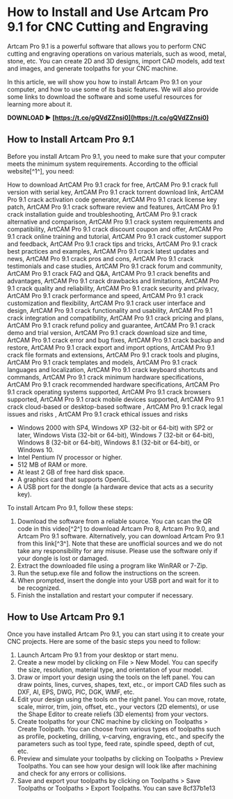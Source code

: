 # How to Install and Use Artcam Pro 9.1 for CNC Cutting and Engraving
 
Artcam Pro 9.1 is a powerful software that allows you to perform CNC cutting and engraving operations on various materials, such as wood, metal, stone, etc. You can create 2D and 3D designs, import CAD models, add text and images, and generate toolpaths for your CNC machine.
 
In this article, we will show you how to install Artcam Pro 9.1 on your computer, and how to use some of its basic features. We will also provide some links to download the software and some useful resources for learning more about it.
 
**DOWNLOAD ► [https://t.co/gQVdZZnsi0](https://t.co/gQVdZZnsi0)**


 
## How to Install Artcam Pro 9.1
 
Before you install Artcam Pro 9.1, you need to make sure that your computer meets the minimum system requirements. According to the official website[^1^], you need:
 
How to download ArtCAM Pro 9.1 crack for free,  ArtCAM Pro 9.1 crack full version with serial key,  ArtCAM Pro 9.1 crack torrent download link,  ArtCAM Pro 9.1 crack activation code generator,  ArtCAM Pro 9.1 crack license key patch,  ArtCAM Pro 9.1 crack software review and features,  ArtCAM Pro 9.1 crack installation guide and troubleshooting,  ArtCAM Pro 9.1 crack alternative and comparison,  ArtCAM Pro 9.1 crack system requirements and compatibility,  ArtCAM Pro 9.1 crack discount coupon and offer,  ArtCAM Pro 9.1 crack online training and tutorial,  ArtCAM Pro 9.1 crack customer support and feedback,  ArtCAM Pro 9.1 crack tips and tricks,  ArtCAM Pro 9.1 crack best practices and examples,  ArtCAM Pro 9.1 crack latest updates and news,  ArtCAM Pro 9.1 crack pros and cons,  ArtCAM Pro 9.1 crack testimonials and case studies,  ArtCAM Pro 9.1 crack forum and community,  ArtCAM Pro 9.1 crack FAQ and Q&A,  ArtCAM Pro 9.1 crack benefits and advantages,  ArtCAM Pro 9.1 crack drawbacks and limitations,  ArtCAM Pro 9.1 crack quality and reliability,  ArtCAM Pro 9.1 crack security and privacy,  ArtCAM Pro 9.1 crack performance and speed,  ArtCAM Pro 9.1 crack customization and flexibility,  ArtCAM Pro 9.1 crack user interface and design,  ArtCAM Pro 9.1 crack functionality and usability,  ArtCAM Pro 9.1 crack integration and compatibility,  ArtCAM Pro 9.1 crack pricing and plans,  ArtCAM Pro 9.1 crack refund policy and guarantee,  ArtCAM Pro 9.1 crack demo and trial version,  ArtCAM Pro 9.1 crack download size and time,  ArtCAM Pro 9.1 crack error and bug fixes,  ArtCAM Pro 9.1 crack backup and restore,  ArtCAM Pro 9.1 crack export and import options,  ArtCAM Pro 9.1 crack file formats and extensions,  ArtCAM Pro 9.1 crack tools and plugins,  ArtCAM Pro 9.1 crack templates and models,  ArtCAM Pro 9.1 crack languages and localization,  ArtCAM Pro 9.1 crack keyboard shortcuts and commands,  ArtCAM Pro 9.1 crack minimum hardware specifications,  ArtCAM Pro 9.1 crack recommended hardware specifications,  ArtCAM Pro 9.1 crack operating systems supported,  ArtCAM Pro 9.1 crack browsers supported,  ArtCAM Pro 9.1 crack mobile devices supported,  ArtCAM Pro 9.1 crack cloud-based or desktop-based software ,  ArtCAM Pro 9.1 crack legal issues and risks ,  ArtCAM Pro 9.1 crack ethical issues and risks
 
- Windows 2000 with SP4, Windows XP (32-bit or 64-bit) with SP2 or later, Windows Vista (32-bit or 64-bit), Windows 7 (32-bit or 64-bit), Windows 8 (32-bit or 64-bit), Windows 8.1 (32-bit or 64-bit), or Windows 10.
- Intel Pentium IV processor or higher.
- 512 MB of RAM or more.
- At least 2 GB of free hard disk space.
- A graphics card that supports OpenGL.
- A USB port for the dongle (a hardware device that acts as a security key).

To install Artcam Pro 9.1, follow these steps:

1. Download the software from a reliable source. You can scan the QR code in this video[^2^] to download Artcam Pro 8, Artcam Pro 9.0, and Artcam Pro 9.1 software. Alternatively, you can download Artcam Pro 9.1 from this link[^3^]. Note that these are unofficial sources and we do not take any responsibility for any misuse. Please use the software only if your dongle is lost or damaged.
2. Extract the downloaded file using a program like WinRAR or 7-Zip.
3. Run the setup.exe file and follow the instructions on the screen.
4. When prompted, insert the dongle into your USB port and wait for it to be recognized.
5. Finish the installation and restart your computer if necessary.

## How to Use Artcam Pro 9.1
 
Once you have installed Artcam Pro 9.1, you can start using it to create your CNC projects. Here are some of the basic steps you need to follow:

1. Launch Artcam Pro 9.1 from your desktop or start menu.
2. Create a new model by clicking on File > New Model. You can specify the size, resolution, material type, and orientation of your model.
3. Draw or import your design using the tools on the left panel. You can draw points, lines, curves, shapes, text, etc., or import CAD files such as DXF, AI, EPS, DWG, PIC, DGK, WMF, etc.
4. Edit your design using the tools on the right panel. You can move, rotate, scale, mirror, trim, join, offset, etc., your vectors (2D elements), or use the Shape Editor to create reliefs (3D elements) from your vectors.
5. Create toolpaths for your CNC machine by clicking on Toolpaths > Create Toolpath. You can choose from various types of toolpaths such as profile, pocketing, drilling, v-carving, engraving, etc., and specify the parameters such as tool type, feed rate, spindle speed, depth of cut, etc.
6. Preview and simulate your toolpaths by clicking on Toolpaths > Preview Toolpaths. You can see how your design will look like after machining and check for any errors or collisions.
7. Save and export your toolpaths by clicking on Toolpaths > Save Toolpaths or Toolpaths > Export Toolpaths. You can save 8cf37b1e13


